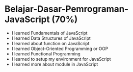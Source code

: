 # Belajar-Dasar-Pemrograman-JavaScript (70%)

* I learned Fundamentals of JavaScript
* I learned Data Structures of JavaScript
* I learned about function on JavaScript
* I learned Object-Oriented Programming or OOP
* I learned Functional Programming
* I learned to setup my environment for JavaScript
* I learned more about module in JavaScript
